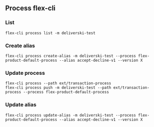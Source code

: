 ## Process flex-cli

### List

```
flex-cli process list -m deliverski-test
```

### Create alias

```
flex-cli process create-alias -m deliverski-test --process flex-product-default-process --alias accept-decline-v1 --version X
```

### Update process

```
flex-cli process --path ext/transaction-process
flex-cli process push -m deliverski-test --path ext/transaction-process --process flex-product-default-process
```
### Update alias

```
flex-cli process update-alias -m deliverski-test --process flex-product-default-process --alias accept-decline-v1 --version X
```

